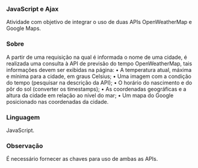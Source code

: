 ### JavaScript e Ajax

Atividade com objetivo de integrar o uso de duas APIs OpenWeatherMap e Google Maps.

###  Sobre

A partir de uma requisição na qual é informada o nome de uma cidade, é realizada uma consulta à API de previsão do tempo OpenWeatherMap, tais informações devem ser exibidas na
página:
    • A temperatura atual, máxima e mínima para a cidade, em graus Celsius;
    • Uma imagem com a condição do tempo (pesquisar na descrição da API);
    • O horário do nascimento e do pôr do sol (converter os timestamps);
    • As coordenadas geográficas e a altura da cidade em relação ao nível do mar;
    • Um mapa do Google posicionado nas coordenadas da cidade.

### Linguagem

JavaScript.

### Observação

É necessário fornecer as chaves para uso de ambas as APIs.


    
